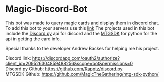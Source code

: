 # Magic-Discord-Bot
This bot was made to query magic cards and display them in discord chat. <br/>
To add this bot to your servers use this <a href='https://discordapp.com/oauth2/authorize?client_id=209526304859488256&scope=bot&permissions=0'>link</a>
The projects used in this bot include the <a href='https://github.com/Rapptz/discord.py'>Discord.py</a> api for discord and the <a href='https://github.com/MagicTheGathering/mtg-sdk-python/'>MTGSDK</a> for python for the api in getting the card info.<br/>

Special thanks to the developer Andrew Backes for helping me his project.


Discord link: https://discordapp.com/oauth2/authorize?client_id=209526304859488256&scope=bot&permissions=0<br />
Discord.py Github: https://github.com/Rapptz/discord.py<br />
MTGSDK Github: https://github.com/MagicTheGathering/mtg-sdk-python/<br />
